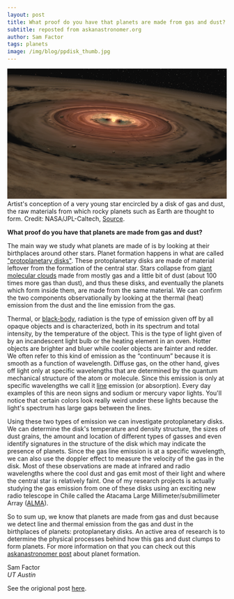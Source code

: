 ```yaml
---
layout: post
title: What proof do you have that planets are made from gas and dust?
subtitle: reposted from askanastronomer.org
author: Sam Factor
tags: planets
image: /img/blog/ppdisk_thumb.jpg
---
```


<div class="image">
<img src="/img/blog/ppdisk.jpg">
<div class="caption">Artist's conception of a very young star encircled by a disk of gas and dust, the raw materials from which rocky planets such as Earth are thought to form. Credit: NASA/JPL-Caltech, <a href="http://www.nasa.gov/mission_pages/spitzer/multimedia/20080313c.html">Source</a>.</div>
</div>

**What proof do you have that planets are made from gas and dust?**

The main way we study what planets are made of is by looking at their birthplaces around other stars. Planet formation happens in what are called <a href="https://en.wikipedia.org/wiki/Protoplanetary_disk">"protoplanetary disks"</a>. These protoplanetary disks are made of material leftover from the formation of the central star. Stars collapse from <a href="http://coolcosmos.ipac.caltech.edu/cosmic_classroom/cosmic_reference/molecular_clouds.html">giant molecular clouds</a> made from mostly gas and a little bit of dust (about 100 times more gas than dust), and thus these disks, and eventually the planets which form inside them, are made from the same material. We can confirm the two components observationally by looking at the thermal (heat) emission from the dust and the line emission from the gas.

Thermal, or <a href="https://en.wikipedia.org/wiki/Black-body_radiation">black-body</a>, radiation is the type of emission given off by all opaque objects and is characterized, both in its spectrum and total intensity, by the temperature of the object. This is the type of light given of by an incandescent light bulb or the heating element in an oven. Hotter objects are brighter and bluer while cooler objects are fainter and redder. We often refer to this kind of emission as the “continuum” because it is smooth as a function of wavelength. Diffuse gas, on the other hand, gives off light only at specific wavelengths that are determined by the quantum mechanical structure of the atom or molecule. Since this emission is only at specific wavelengths we call it <a href="https://en.wikipedia.org/wiki/Spectral_line">line</a> emission (or absorption). Every day examples of this are neon signs and sodium or mercury vapor lights. You'll notice that certain colors look really weird under these lights because the light's spectrum has large gaps between the lines. 

Using these two types of emission we can investigate protoplanetary disks. We can determine the disk's temperature and density structure, the sizes of dust grains, the amount and location of different types of gasses and even identify signatures in the structure of the disk which may indicate the presence of planets. Since the gas line emission is at a specific wavelength, we can also use the doppler effect to measure the velocity of the gas in the disk. Most of these observations are made at infrared and radio wavelengths where the cool dust and gas emit most of their light and where the central star is relatively faint. One of my research projects is actually studying the gas emission from one of these disks using an exciting new radio telescope in Chile called the Atacama Large Millimeter/submillimeter Array ([ALMA](http://www.almaobservatory.org)). 

So to sum up, we know that planets are made from gas and dust because we detect line and thermal emission from the gas and dust in the birthplaces of planets: protoplanetary disks. An active area of research is to determine the physical processes behind how this gas and dust clumps to form planets. For more information on that you can check out this <a href="http://askanastronomer.org/planets/2015/10/25/forming-planets/">askanastronomer post</a> about planet formation.

Sam Factor<br>
*UT Austin*

See the origional post [here](http://askanastronomer.org/planets/2016/02/29/planets-from-gas-and-dust/).
